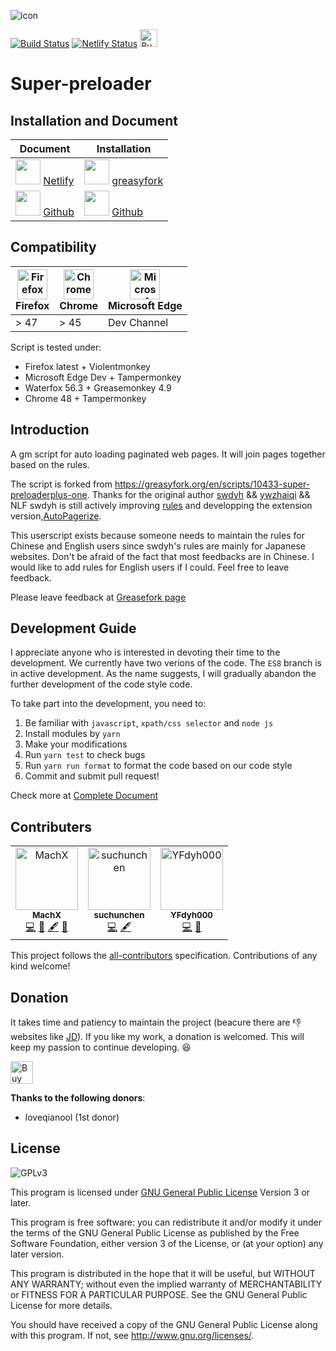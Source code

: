 ![icon](https://machsix.github.io/Super-preloader/logo.png)

[![Build Status](https://travis-ci.org/machsix/Super-preloader.svg?branch=master)](https://travis-ci.org/machsix/Super-preloader) [![Netlify Status](https://api.netlify.com/api/v1/badges/9c4dac1a-823b-4bb7-9760-57895931fc16/deploy-status)](https://app.netlify.com/sites/super-preloader/deploys) <a href='https://ko-fi.com/X8X6UEPM' target='_blank'><img height='36' style='border:0px;height:28px;' src='https://az743702.vo.msecnd.net/cdn/kofi5.png?v=2' border='0' alt='Buy Me a Coffee' /></a>

# Super-preloader

## Installation and Document

| Document                                                                                                                                                                                             | Installation                                                                                                                                                                                                                                                                                      |
| ---------------------------------------------------------------------------------------------------------------------------------------------------------------------------------------------------- | ------------------------------------------------------------------------------------------------------------------------------------------------------------------------------------------------------------------------------------------------------------------------------------------------- |
| <img height="40" width="40" onclick="window.open(https://super-preloader.netlify.com/)" src="https://simpleicons.org/icons/netlify.svg" /> [Netlify](https://super-preloader.netlify.com/)           | <img height="40" width="40" onclick="window.open(https://super-preloader.netlify.com/)" src="https://greasyfork.org/assets/blacklogo96-e0c2c76180916332b7516ad47e1e206b42d131d36ff4afe98da3b1ba61fd5d6c.png" /> [greasyfork](https://greasyfork.org/en/scripts/33522-super-preloaderplus-one-new) |
| <img height="40" width="40" onclick="window.open(https://machsix.github.io/Super-preloader/)" src="https://simpleicons.org/icons/github.svg" /> [Github](https://machsix.github.io/Super-preloader/) | <img height="40" width="40" onclick="window.open(https://machsix.github.io/Super-preloader/)" src="https://simpleicons.org/icons/github.svg" /> [Github](https://machsix.github.io/Super-preloader/Super_preloaderPlus_one_New.user.js)                                                           |

## Compatibility

| [<img src="https://raw.githubusercontent.com/alrra/browser-logos/master/src/firefox/firefox_48x48.png" alt="Firefox" width="48px" height="48px" />](http://godban.github.io/browsers-support-badges/)<br>Firefox | [<img src="https://raw.githubusercontent.com/alrra/browser-logos/master/src/chrome/chrome_48x48.png" alt="Chrome" width="48px" height="48px" />](http://godban.github.io/browsers-support-badges/)<br>Chrome | [<img src="https://edgetipscdn.microsoft.com/insider-site/images/logo-dev.f87ac296.png" alt="Microsoft Edge Dev" width="48px" height="48px" />](http://godban.github.io/browsers-support-badges/)<br>Microsoft Edge |
| ---------------------------------------------------------------------------------------------------------------------------------------------------------------------------------------------------------------- | ------------------------------------------------------------------------------------------------------------------------------------------------------------------------------------------------------------ | ------------------------------------------------------------------------------------------------------------------------------------------------------------------------------------------------------------------- |
| > 47                                                                                                                                                                                                             | > 45                                                                                                                                                                                                         | Dev Channel                                                                                                                                                                                                         |

Script is tested under:

- Firefox latest + Violentmonkey
- Microsoft Edge Dev + Tampermonkey
- Waterfox 56.3 + Greasemonkey 4.9
- Chrome 48 + Tampermonkey

## Introduction

A gm script for auto loading paginated web pages. It will join pages together based on the rules.

The script is forked from https://greasyfork.org/en/scripts/10433-super-preloaderplus-one.
Thanks for the original author [swdyh](https://github.com/swdyh) && [ywzhaiqi](https://github.com/ywzhaiqi/userscript/tree/master/scripts/Super_preloaderPlus) && NLF
swdyh is still actively improving [rules](http://wedata.net/databases/AutoPagerize/items) and developping the extension version,[AutoPagerize](https://addons.mozilla.org/en-US/firefox/addon/autopagerize/).

This userscript exists because someone needs to maintain the rules for Chinese and English users since swdyh's rules are mainly for Japanese websites. Don't be afraid of the fact that most feedbacks are in Chinese. I would like to add rules for English users if I could. Feel free to leave feedback.

Please leave feedback at [Greasefork page](https://greasyfork.org/en/scripts/33522-super-preloaderplus-one-new)

## Development Guide

I appreciate anyone who is interested in devoting their time to the development. We currently have two verions of the code. The `ES8` branch is in active development. As the name suggests, I will gradually abandon the further development of the code style code.

To take part into the development, you need to:

1. Be familiar with `javascript`, `xpath/css selector` and `node js`
2. Install modules by `yarn`
3. Make your modifications
4. Run `yarn test` to check bugs
5. Run `yarn run format` to format the code based on our code style
6. Commit and submit pull request!

Check more at [Complete Document](https://machsix.github.io/Super-preloader/)

## Contributers

<!-- ALL-CONTRIBUTORS-LIST:START - Do not remove or modify this section -->
<!-- prettier-ignore -->
<table><tr><td align="center"><a href="https://github.com/machsix"><img src="https://avatars0.githubusercontent.com/u/28209092?v=4" width="100px;" alt="MachX"/><br /><sub><b>MachX</b></sub></a><br /><a href="https://github.com/machsix/Super-preloader/commits?author=machsix" title="Code">💻</a> <a href="#design-machsix" title="Design">🎨</a> <a href="#content-machsix" title="Content">🖋</a> <a href="#review-machsix" title="Reviewed Pull Requests">👀</a></td><td align="center"><a href="https://github.com/suchunchen"><img src="https://avatars3.githubusercontent.com/u/17309819?v=4" width="100px;" alt="suchunchen"/><br /><sub><b>suchunchen</b></sub></a><br /><a href="https://github.com/machsix/Super-preloader/commits?author=suchunchen" title="Code">💻</a> <a href="#content-suchunchen" title="Content">🖋</a></td><td align="center"><a href="http://wiki.mozilla.org/User:YFdyh000"><img src="https://avatars0.githubusercontent.com/u/1769875?v=4" width="100px;" alt="YFdyh000"/><br /><sub><b>YFdyh000</b></sub></a><br /><a href="https://github.com/machsix/Super-preloader/commits?author=yfdyh000" title="Code">💻</a> <a href="#design-yfdyh000" title="Design">🎨</a></td></tr></table>

<!-- ALL-CONTRIBUTORS-LIST:END -->

This project follows the [all-contributors](https://github.com/all-contributors/all-contributors) specification. Contributions of any kind welcome!

## Donation

It takes time and patiency to maintain the project (beacure there are :thumbsdown: websites like [JD](https://jd.com)). If you like my work, a donation is welcomed. This will keep my passion to continue developing. :satisfied:

<a href='https://ko-fi.com/X8X6UEPM' target='_blank'><img height='36' style='border:0px;height:36px;' src='https://az743702.vo.msecnd.net/cdn/kofi5.png?v=2' border='0' alt='Buy Me a Coffee' /></a>

**Thanks to the following donors**:

- loveqianool (1st donor)

## License

![GPLv3](https://www.gnu.org/graphics/gplv3-127x51.png)

This program is licensed under [GNU General Public License](https://www.gnu.org/licenses/gpl.html) Version 3 or later.

This program is free software: you can redistribute it and/or modify it under the terms of the GNU General Public License as published by the Free Software Foundation, either version 3 of the License, or (at your option) any later version.

This program is distributed in the hope that it will be useful, but WITHOUT ANY WARRANTY; without even the implied warranty of MERCHANTABILITY or FITNESS FOR A PARTICULAR PURPOSE. See the GNU General Public License for more details.

You should have received a copy of the GNU General Public License along with this program. If not, see <http://www.gnu.org/licenses/>.
